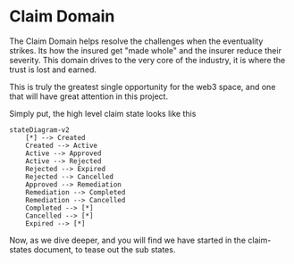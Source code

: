 # Claim Domain

The Claim Domain helps resolve the challenges when the eventuality strikes.  Its how the insured get "made whole" and the insurer reduce their severity.  This domain drives to the very core of the industry, it is where the trust is lost and earned.

This is truly the greatest single opportunity for the web3 space, and one that will have great attention in this project.

Simply put, the high level claim state looks like this

```mermaid
stateDiagram-v2
    [*] --> Created
    Created --> Active
    Active --> Approved
    Active --> Rejected
    Rejected --> Expired    
    Rejected --> Cancelled
    Approved --> Remediation
    Remediation --> Completed
    Remediation --> Cancelled
    Completed --> [*]
    Cancelled --> [*]
    Expired --> [*]
```

Now, as we dive deeper, and you will find we have started in the claim-states document, to tease out the sub states.